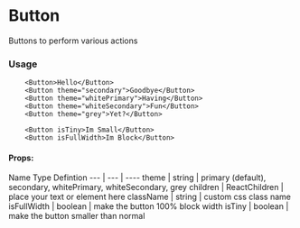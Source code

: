 # Button

Buttons to perform various actions


### Usage

        <Button>Hello</Button>
        <Button theme="secondary">Goodbye</Button>
        <Button theme="whitePrimary">Having</Button>
        <Button theme="whiteSecondary">Fun</Button>
        <Button theme="grey">Yet?</Button>

        <Button isTiny>Im Small</Button>
        <Button isFullWidth>Im Block</Button>


#### Props:

Name    Type  Defintion
--- | --- | ----
theme | string | primary (default), secondary, whitePrimary, whiteSecondary, grey
children | ReactChildren | place your text or element here
className | string | custom css class name
isFullWidth | boolean | make the button 100% block width
isTiny | boolean | make the button smaller than normal


